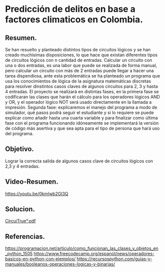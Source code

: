 # Predicción de delitos en base a factores climaticos en Colombia.

## Resumen.
Se han resuelto y planteado distintos tipos de circuitos lógicos y se han creado muchísimas disposiciones, lo que hace que existan diferentes tipos de circuitos lógicos con n cantidad de entradas. Calcular un circuito con una o dos entradas, es una labor que puede se realizada de forma manual, pero calcular un circuito con más de 2 entradas puede llegar a hacer una tarea dispendiosa, ante esta problemática se ha planteado un programa que usa los conocimientos de lógica de la asignatura matemáticas discretas para resolver dinstintos casos claves de algunos circuitos para 2, 3 y hasta 4 entradas. El proyecto se realizará en distintas fases, en la primera fase se codificaran las clases que harán el cálculo para los operadores lógicos AND y OR, y el operador lógico NOT será usado directamente en la llamada a impresión. Segunda fase: explicaremos el manejo del programa a modo de simulador, qué pasos podrá seguir el estudiante y si lo requiere se puede explicar como añadir hasta una cuarta variable y para finalizar como última fase con el programa funcionando idóneamente se implementará la versión de código más asertiva y que sea apta para el tipo de persona que hará uso del programa. 

## Objetivo.
Lograr la correcta salida de algunos casos clave de circuitos lógicos con 2,3 y 4 entradas.

## Video-Resumen.
https://youtu.be/0kmlwb2GI3Q

## Solucion.
[CircuiTrue°.pdf](https://github.com/Juand2602/CircuiTrue/files/8250182/CircuiTrue.pdf)

## Referencias.
https://programacion.net/articulo/como_funcionan_las_clases_y_objetos_en_python_1505
https://www.freecodecamp.org/espanol/news/operadores-basicos-en-python-con-ejemplos/ 
https://recursospython.com/guias-y-manuales/booleanos-operaciones-logicas-y-binarias/
